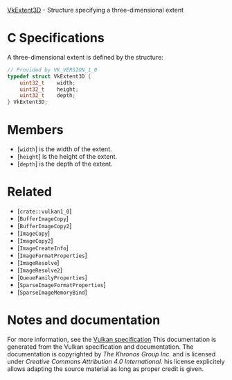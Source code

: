 [VkExtent3D](https://www.khronos.org/registry/vulkan/specs/1.3-extensions/man/html/VkExtent3D.html) - Structure specifying a three-dimensional extent

# C Specifications
A three-dimensional extent is defined by the structure:
```c
// Provided by VK_VERSION_1_0
typedef struct VkExtent3D {
    uint32_t    width;
    uint32_t    height;
    uint32_t    depth;
} VkExtent3D;
```

# Members
- [`width`] is the width of the extent.
- [`height`] is the height of the extent.
- [`depth`] is the depth of the extent.

# Related
- [`crate::vulkan1_0`]
- [`BufferImageCopy`]
- [`BufferImageCopy2`]
- [`ImageCopy`]
- [`ImageCopy2`]
- [`ImageCreateInfo`]
- [`ImageFormatProperties`]
- [`ImageResolve`]
- [`ImageResolve2`]
- [`QueueFamilyProperties`]
- [`SparseImageFormatProperties`]
- [`SparseImageMemoryBind`]

# Notes and documentation
For more information, see the [Vulkan specification](https://www.khronos.org/registry/vulkan/specs/1.3-extensions/html/vkspec.html)
This documentation is generated from the Vulkan specification and documentation.
The documentation is copyrighted by *The Khronos Group Inc.* and is licensed under *Creative Commons Attribution 4.0 International*.
his license explicitely allows adapting the source material as long as proper credit is given.
        